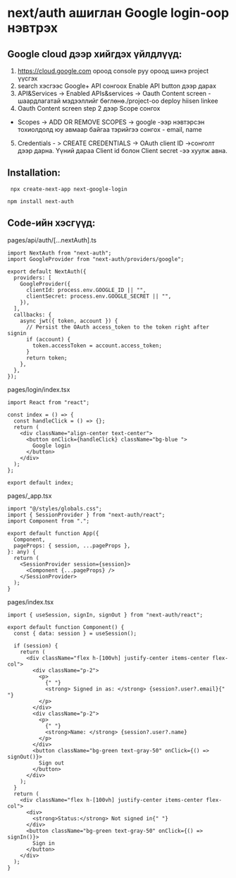 # next/auth ашиглан Google login-оор нэвтрэх

## Google cloud  дээр хийгдэх үйлдлүүд: 
1. https://cloud.google.com ороод console руу ороод шинэ project үүсгэх
2. search хэсгээс Google+ API сонгоох Enable API button дээр дарах
3. API&Services -> Enabled APIs&services -> Oauth Content screen - шаардлагатай мэдээллийг бөглөнө./project-oo deploy hiisen linkee
4. Oauth Content screen step 2 дээр Scope сонгох  
* Scopes -> ADD OR REMOVE SCOPES -> google -ээр нэвтэрсэн тохиолдолд юу авмаар байгаа тэрийгээ сонгох - email, name
5. Credentials - > CREATE CREDENTIALS -> OAuth client ID ->сонголт дээр дарна. Үүний дараа Client id болон Client secret -ээ хуулж авна.

## Installation:
```shell
 npx create-next-app next-google-login
 ```
 ```shell
 npm install next-auth
```

## Code-ийн хэсгүүд:

pages/api/auth/[...nextAuth].ts

```tsx
import NextAuth from "next-auth";
import GoogleProvider from "next-auth/providers/google";

export default NextAuth({
  providers: [
    GoogleProvider({
      clientId: process.env.GOOGLE_ID || "",
      clientSecret: process.env.GOOGLE_SECRET || "",
    }),
  ],
  callbacks: {
    async jwt({ token, account }) {
      // Persist the OAuth access_token to the token right after signin
      if (account) {
        token.accessToken = account.access_token;
      }
      return token;
    },
  },
});

```


pages/login/index.tsx
```tsx
import React from "react";

const index = () => {
  const handleClick = () => {};
  return (
    <div className="align-center text-center">
      <button onClick={handleClick} className="bg-blue ">
        Google login
      </button>
    </div>
  );
};

export default index;
```

pages/_app.tsx

```tsx
import "@/styles/globals.css";
import { SessionProvider } from "next-auth/react";
import Component from ".";

export default function App({
  Component,
  pageProps: { session, ...pageProps },
}: any) {
  return (
    <SessionProvider session={session}>
      <Component {...pageProps} />
    </SessionProvider>
  );
}
```


pages/index.tsx

```tsx
import { useSession, signIn, signOut } from "next-auth/react";

export default function Component() {
  const { data: session } = useSession();

  if (session) {
    return (
      <div className="flex h-[100vh] justify-center items-center flex-col">
        <div className="p-2">
          <p>
            {" "}
            <strong> Signed in as: </strong> {session?.user?.email}{" "}
          </p>
        </div>
        <div className="p-2">
          <p>
            {" "}
            <strong>Name: </strong> {session?.user?.name}
          </p>
        </div>
        <button className="bg-green text-gray-50" onClick={() => signOut()}>
          Sign out
        </button>
      </div>
    );
  }
  return (
    <div className="flex h-[100vh] justify-center items-center flex-col">
      <div>
        <strong>Status:</strong> Not signed in{" "}
      </div>
      <button className="bg-green text-gray-50" onClick={() => signIn()}>
        Sign in
      </button>
    </div>
  );
}
```









